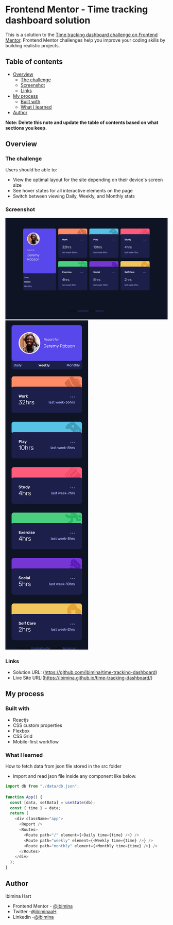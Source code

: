 # Frontend Mentor - Time tracking dashboard solution

This is a solution to the [Time tracking dashboard challenge on Frontend Mentor](https://www.frontendmentor.io/challenges/time-tracking-dashboard-UIQ7167Jw). Frontend Mentor challenges help you improve your coding skills by building realistic projects. 

## Table of contents

- [Overview](#overview)
  - [The challenge](#the-challenge)
  - [Screenshot](#screenshot)
  - [Links](#links)
- [My process](#my-process)
  - [Built with](#built-with)
  - [What I learned](#what-i-learned)
- [Author](#author)


**Note: Delete this note and update the table of contents based on what sections you keep.**

## Overview

### The challenge

Users should be able to:

- View the optimal layout for the site depending on their device's screen size
- See hover states for all interactive elements on the page
- Switch between viewing Daily, Weekly, and Monthly stats

### Screenshot

![mobile](inde.html(NestHubMax)c.png)
![desktop](inde.html(iPhone6_7_8)c.png)

### Links
- Solution URL: (https://github.com/ibimina/time-tracking-dashboard)
- Live Site URL:(https://ibimina.github.io/time-tracking-dashboard/)


## My process


### Built with

- Reactjs
- CSS custom properties
- Flexbox
- CSS Grid
- Mobile-first workflow


### What I learned

How to fetch data from json file stored in the src folder
- import and read json file inside any component like below.
```js
import db from "./data/db.json";

function App() {
  const [data, setData] = useState(db);
  const { time } = data;
  return (
    <div className="app">
      <Report />
      <Routes>
        <Route path="/" element={<Daily time={time} />} />
        <Route path="weekly" element={<Weekly time={time} />} />
        <Route path="monthly" element={<Monthly time={time} />} />
      </Routes>
    </div>
  );
}
```

## Author
Ibimina Hart
- Frontend Mentor - [@ibimina](https://www.frontendmentor.io/profile/ibimina)
- Twitter -[@ibiminaaH](https://www.twitter.com/ibiminaaH)
- Linkedin -[@ibimina](https://www.linked/in/ibimina-hart.com/ibiminaaH)

